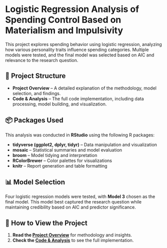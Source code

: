 # Logistic Regression Analysis of Spending Control Based on Materialism and Impulsivity

This project explores spending behavior using logistic regression, analyzing how various personality traits influence spending categories. Multiple models were tested, and the final model was selected based on AIC and relevance to the research question.

## 📌 Project Structure

- **Project Overview** – A detailed explanation of the methodology, model selection, and findings.
- **Code & Analysis** – The full code implementation, including data processing, model building, and visualization.

## 📦 Packages Used

This analysis was conducted in **RStudio** using the following R packages:

- **tidyverse (ggplot2, dplyr, tidyr)** – Data manipulation and visualization
- **mosaic** – Statistical summaries and model evaluation
- **broom** – Model tidying and interpretation
- **RColorBrewer** – Color palettes for visualizations
- **knitr** – Report generation and table formatting

## 📊 Model Selection

Four logistic regression models were tested, with **Model 3** chosen as the final model. This model best captured the research question while maintaining credibility based on AIC and predictor significance.

## 🚀 How to View the Project

1. **Read the [Project Overview](https://ashleymikali.github.io/projects/spending-habit-prediction/spending-about.html)** for methodology and insights.
2. **Check the [Code & Analysis](https://ashleymikali.github.io/projects/spending-habit-prediction/spending-analysis.html)** to see the full implementation.
